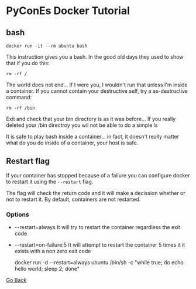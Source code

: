 # PyConEs Docker Tutorial

## bash

    docker run -it --rm ubuntu bash


This instruction gives you a bash. In the good old days they used to show that if you do this:

    rm -rf /

The world does not end... If I were you, I wouldn't run that unless I'm inside a container. If you cannot contain your destructive self, try a as-destructive command:

    rm -rf /bin

Exit and check that your bin directory is as it was before... If you really deleted your /bin directroy you wil not be able to do a simple ls

It is safe to play bash inside a container... in fact, it doesn't really matter what do you do inside of a container, your host is safe.


## Restart flag

If your container has stopped because of a failure you can configure docker to restart it using the `--restart` flag.

The flag will check the return code and it will make a decission whether or not to restart it. By default, containers are not restarted.

### Options

* --restart=always It will try to restart the container regardless the exit code
* --restart=on-failure:5 It will attempt to restart the container 5 times it it exists with a non zero exit code

    docker run -d --restart=always ubuntu /bin/sh -c "while true; do echo hello world; sleep 2; done"




[Go Back](../README.md)